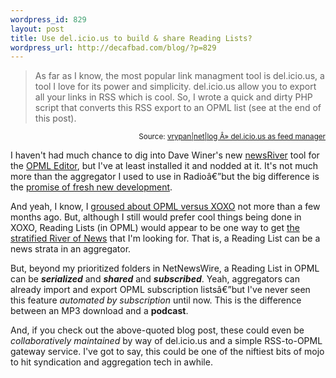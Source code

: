 ```yaml
--- 
wordpress_id: 829
layout: post
title: Use del.icio.us to build & share Reading Lists?
wordpress_url: http://decafbad.com/blog/?p=829
---
```

<blockquote cite="http://vrypan.net/log/archives/2006/01/19/delicious-as-fedd-manager/">As far as I know, the most popular link managment tool is del.icio.us, a tool I love for its power and simplicity. del.icio.us allow you to export all your links in RSS which is cool. So, I wrote a quick and dirty PHP script that converts this RSS export to an OPML list (see at the end of this post).</blockquote>
<small style="text-align:right; display:block">Source: <a href="http://vrypan.net/log/archives/2006/01/19/delicious-as-fedd-manager/">vrypan|net|log Â» del.icio.us as feed manager</a></small>

I haven't had much chance to dig into Dave Winer's new [newsRiver][nr] tool for the [OPML Editor][opml], but I've at least installed it and nodded at it.  It's not much more than the aggregator I used to use in Radioâ€”but the big difference is the [promise of fresh new development][dave].

And yeah, I know, I [groused about OPML versus XOXO][gro] not more than a few months ago.  But, although I still would prefer cool things being done in XOXO, Reading Lists (in OPML) would appear to be one way to get [the stratified River of News][sron] that I'm looking for.  That is, a Reading List can be a news strata in an aggregator.

But, beyond my prioritized folders in NetNewsWire, a Reading List in OPML can be ***serialized*** and ***shared*** and ***subscribed***.  Yeah, aggregators can already import and export OPML subscription listsâ€”but I've never seen this feature *automated by subscription* until now.    This is the difference between an MP3 download and a **podcast**.

And, if you check out the above-quoted blog post, these could even be *collaboratively maintained* by way of del.icio.us and a simple RSS-to-OPML gateway service.  I've got to say, this could be one of the niftiest bits of mojo to hit syndication and aggregation tech in awhile.

<!-- tags: syndication opml readinglists delicious rss atom newsriver  -->

[sron]: http://decafbad.com/blog/2006/01/01/new-feed-reader-ideas-for-the-new-year
[gro]: http://decafbad.com/blog/2005/11/27/i-wish-it-were-in-xoxo
[nr]: http://www.newsriver.org/
[opml]: http://www.opml.org/
[dave]: http://scripting.wordpress.com/2005/12/29/why-im-working-on-an-aggregator/
